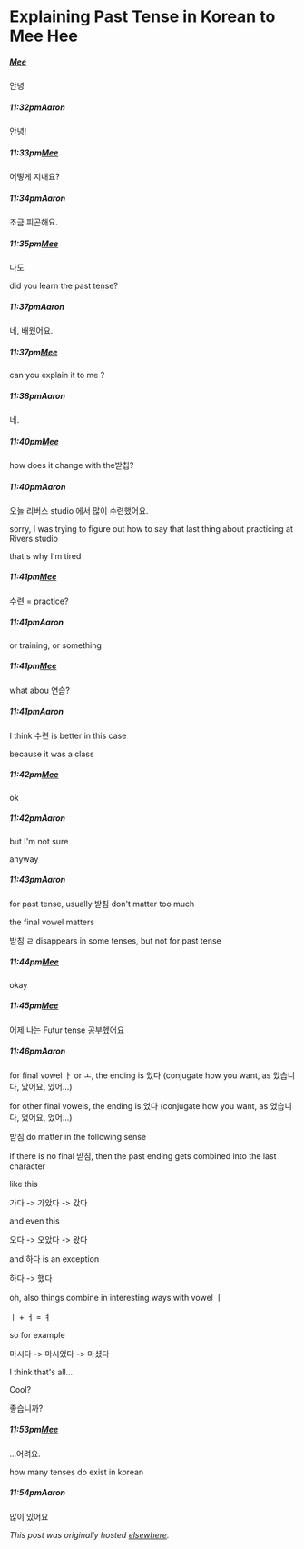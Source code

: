 # Explaining Past Tense in Korean to Mee Hee

<div>
<h5 class="other"><a href="http://www.facebook.com/profile.php?id=652988588">Mee</a></h5>
<p class="p_other pic_padding">&#50504;&#45397;</p>
<h5 class="self"> <span class="time_stamp ts_self">11:32pm</span>Aaron</h5>
<p class="p_self pic_padding">&#50504;&#45397;!</p>
<h5 class="other"> <span class="time_stamp ts_other">11:33pm</span><a href="http://www.facebook.com/profile.php?id=652988588">Mee</a>
</h5>
<p class="p_other pic_padding">&#50612;&#46523;&#44172; &#51648;&#45236;&#50836;?</p>
<h5 class="self"> <span class="time_stamp ts_self">11:34pm</span>Aaron</h5>
<p class="p_self pic_padding">&#51312;&#44552; &#54588;&#44260;&#54644;&#50836;.</p>
<h5 class="other"> <span class="time_stamp ts_other">11:35pm</span><a href="http://www.facebook.com/profile.php?id=652988588">Mee</a>
</h5>
<p class="p_other pic_padding">&#45208;&#46020;</p>
<p class="p_other pic_padding">did you learn the past tense?</p>
<h5 class="self"> <span class="time_stamp ts_self">11:37pm</span>Aaron</h5>
<p class="p_self pic_padding">&#45348;, &#48176;&#50912;&#50612;&#50836;.</p>
<h5 class="other"> <span class="time_stamp ts_other">11:37pm</span><a href="http://www.facebook.com/profile.php?id=652988588">Mee</a>
</h5>
<p class="p_other pic_padding">can you explain it to me ?</p>
<h5 class="self"> <span class="time_stamp ts_self">11:38pm</span>Aaron</h5>
<p class="p_self pic_padding">&#45348;.</p>
<h5 class="other"> <span class="time_stamp ts_other">11:40pm</span><a href="http://www.facebook.com/profile.php?id=652988588">Mee</a>
</h5>
<p class="p_other pic_padding">how does it change with the&#48155;&#52841;?</p>
<h5 class="self"> <span class="time_stamp ts_self">11:40pm</span>Aaron</h5>
<p class="p_self pic_padding">&#50724;&#45720; &#47532;&#48260;&#49828; studio &#50640;&#49436; &#47566;&#51060; &#49688;&#47144;&#54664;&#50612;&#50836;.</p>
<p class="p_self pic_padding">sorry, I was trying to figure out how to say that last thing about practicing at Rivers studio</p>
<p class="p_self pic_padding">that's why I'm tired</p>
<h5 class="other"> <span class="time_stamp ts_other">11:41pm</span><a href="http://www.facebook.com/profile.php?id=652988588">Mee</a>
</h5>
<p class="p_other pic_padding">&#49688;&#47144; = practice?</p>
<h5 class="self"> <span class="time_stamp ts_self">11:41pm</span>Aaron</h5>
<p class="p_self pic_padding">or training, or something</p>
<h5 class="other"> <span class="time_stamp ts_other">11:41pm</span><a href="http://www.facebook.com/profile.php?id=652988588">Mee</a>
</h5>
<p class="p_other pic_padding">what abou &#50672;&#49845;?</p>
<h5 class="self"> <span class="time_stamp ts_self">11:41pm</span>Aaron</h5>
<p class="p_self pic_padding">I think &#49688;&#47144; is better in this case</p>
<p class="p_self pic_padding">because it was a class</p>
<h5 class="other"> <span class="time_stamp ts_other">11:42pm</span><a href="http://www.facebook.com/profile.php?id=652988588">Mee</a>
</h5>
<p class="p_other pic_padding">ok</p>
<h5 class="self"> <span class="time_stamp ts_self">11:42pm</span>Aaron</h5>
<p class="p_self pic_padding">but I'm not sure</p>
<p class="p_self pic_padding">anyway</p>
<h5 class="self"> <span class="time_stamp ts_self">11:43pm</span>Aaron</h5>
<p class="p_self pic_padding">for past tense, usually &#48155;&#52840; don't matter too much</p>
<p class="p_self pic_padding">the final vowel matters</p>
<p class="p_self pic_padding">&#48155;&#52840; &#12601; disappears in some tenses, but not for past tense</p>
<h5 class="other"> <span class="time_stamp ts_other">11:44pm</span><a href="http://www.facebook.com/profile.php?id=652988588">Mee</a>
</h5>
<p class="p_other pic_padding">okay</p>
<h5 class="other"> <span class="time_stamp ts_other">11:45pm</span><a href="http://www.facebook.com/profile.php?id=652988588">Mee</a>
</h5>
<p class="p_other pic_padding">&#50612;&#51228; &#45208;&#45716; Futur tense &#44277;&#48512;&#54776;&#50612;&#50836;</p>
<h5 class="self"> <span class="time_stamp ts_self">11:46pm</span>Aaron</h5>
<p class="p_self pic_padding">for final vowel &#12623; or &#12631;, the ending is &#50520;&#45796; (conjugate how you want, as &#50520;&#49845;&#45768;&#45796;, &#50520;&#50612;&#50836;, &#50520;&#50612;...)</p>
<p class="p_self pic_padding">for other final vowels, the ending is &#50632;&#45796; (conjugate how you want, as &#50632;&#49845;&#45768;&#45796;, &#50632;&#50612;&#50836;, &#50632;&#50612;...)</p>
<p class="p_self pic_padding">&#48155;&#52840; do matter in the following sense</p>
<p class="p_self pic_padding">if there is no final &#48155;&#52840;, then the past ending gets combined into the last character</p>
<p class="p_self pic_padding">like this</p>
<p class="p_self pic_padding">&#44032;&#45796; -&gt; &#44032;&#50520;&#45796; -&gt; &#44052;&#45796;</p>
<p class="p_self pic_padding">and even this</p>
<p class="p_self pic_padding">&#50724;&#45796; -&gt; &#50724;&#50520;&#45796; -&gt; &#50772;&#45796;</p>
<p class="p_self pic_padding">and &#54616;&#45796; is an exception</p>
<p class="p_self pic_padding">&#54616;&#45796; -&gt; &#54664;&#45796;</p>
<p class="p_self pic_padding">oh, also things combine in interesting ways with vowel &#12643;</p>
<p class="p_self pic_padding">&#12643; + &#12627; = &#12629;</p>
<p class="p_self pic_padding">so for example</p>
<p class="p_self pic_padding">&#47560;&#49884;&#45796; -&gt; &#47560;&#49884;&#50632;&#45796; -&gt; &#47560;&#49512;&#45796;</p>
<p class="p_self pic_padding">I think that's all...</p>
<p class="p_self pic_padding">Cool?</p>
<p class="p_self pic_padding">&#51339;&#49845;&#45768;&#44620;?</p>
<h5 class="other"> <span class="time_stamp ts_other">11:53pm</span><a href="http://www.facebook.com/profile.php?id=652988588">Mee</a>
</h5>
<p class="p_other pic_padding">...&#50612;&#47140;&#50836;.</p>
<p class="p_other pic_padding">how many tenses do exist in korean</p>
<h5 class="self"> <span class="time_stamp ts_self">11:54pm</span>Aaron</h5>
<p class="p_self pic_padding">&#47566;&#51060; &#51080;&#50612;&#50836;</p>
</div>


*This post was originally hosted [elsewhere](http://planspace.blogspot.com/2009/01/19.html).*
